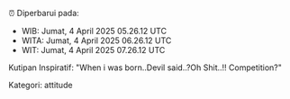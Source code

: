 ⏰ Diperbarui pada:
- WIB: Jumat, 4 April 2025 05.26.12 UTC
- WITA: Jumat, 4 April 2025 06.26.12 UTC
- WIT: Jumat, 4 April 2025 07.26.12 UTC

Kutipan Inspiratif:
"When i was born..Devil said..?Oh Shit..!! Competition?"


Kategori: attitude

